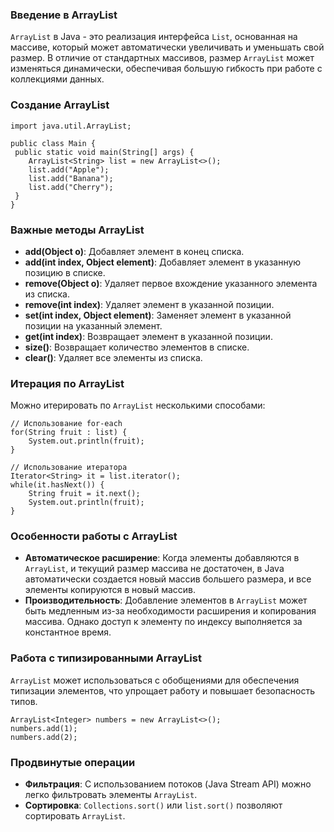 ### Введение в ArrayList

`ArrayList` в Java - это реализация интерфейса `List`, основанная на массиве, который может автоматически увеличивать и уменьшать свой размер. В отличие от стандартных массивов, размер `ArrayList` может изменяться динамически, обеспечивая большую гибкость при работе с коллекциями данных.

### Создание ArrayList

	
	import java.util.ArrayList;

	public class Main {
   	 public static void main(String[] args) {
        ArrayList<String> list = new ArrayList<>();
        list.add("Apple");
        list.add("Banana");
        list.add("Cherry");
   	 }
	}
	

### Важные методы ArrayList

- **add(Object o)**: Добавляет элемент в конец списка.
- **add(int index, Object element)**: Добавляет элемент в указанную позицию в списке.
- **remove(Object o)**: Удаляет первое вхождение указанного элемента из списка.
- **remove(int index)**: Удаляет элемент в указанной позиции.
- **set(int index, Object element)**: Заменяет элемент в указанной позиции на указанный элемент.
- **get(int index)**: Возвращает элемент в указанной позиции.
- **size()**: Возвращает количество элементов в списке.
- **clear()**: Удаляет все элементы из списка.

### Итерация по ArrayList

Можно итерировать по `ArrayList` несколькими способами:

	
	// Использование for-each
	for(String fruit : list) {
    	System.out.println(fruit);
	}
	
	// Использование итератора
	Iterator<String> it = list.iterator();
	while(it.hasNext()) {
    	String fruit = it.next();
    	System.out.println(fruit);
	}


### Особенности работы с ArrayList

- **Автоматическое расширение**: Когда элементы добавляются в `ArrayList`, и текущий размер массива не достаточен, в Java автоматически создается новый массив большего размера, и все элементы копируются в новый массив.
- **Производительность**: Добавление элементов в `ArrayList` может быть медленным из-за необходимости расширения и копирования массива. Однако доступ к элементу по индексу выполняется за константное время.

### Работа с типизированными ArrayList

`ArrayList` может использоваться с обобщениями для обеспечения типизации элементов, что упрощает работу и повышает безопасность типов.

	
	ArrayList<Integer> numbers = new ArrayList<>();
	numbers.add(1);
	numbers.add(2);
	

### Продвинутые операции

- **Фильтрация**: С использованием потоков (Java Stream API) можно легко фильтровать элементы `ArrayList`.
- **Сортировка**: `Collections.sort()` или `list.sort()` позволяют сортировать `ArrayList`.
